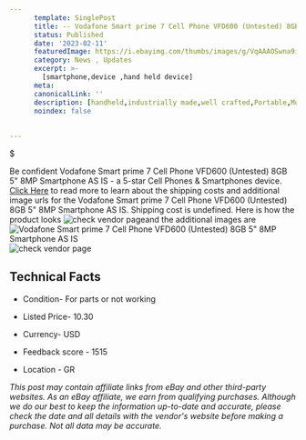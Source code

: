 ```yaml
---
      template: SinglePost
      title: -- Vodafone Smart prime 7 Cell Phone VFD600 (Untested) 8GB 5" 8MP Smartphone AS IS
      status: Published
      date: '2023-02-11'
      featuredImage: https://i.ebayimg.com/thumbs/images/g/VqAAAOSwna9ium8D/s-l225.jpg
      category: News , Updates
      excerpt: >-
        [smartphone,device ,hand held device]
      meta:
      canonicalLink: ''
      description: [handheld,industrially made,well crafted,Portable,Mobile,Compact,Convenient,Lightweight,Maneuverable,Man-portable,Miniature,Carriable,Hand-held,Light,Holdable,Transportable,Mobile device,Pocket-sized,On-the-go,Wireless,Cordless,Compact size,Convenient size, smartphone,device ,hand held device]
      noindex: false
      
        
---
```

$

Be confident Vodafone Smart prime 7 Cell Phone VFD600 (Untested) 8GB 5" 8MP Smartphone AS IS - a 5-star Cell Phones & Smartphones device. [Click Here](https://www.ebay.com/itm/225273386093?hash=item347357146d%3Ag%3AVqAAAOSwna9ium8D&mkevt=1&mkcid=1&mkrid=711-53200-19255-0&campid=%253CePNCampaignId%253E&customid=%253CreferenceId%253E&toolid=10049) to read more to learn about the shipping costs and additional image urls for the Vodafone Smart prime 7 Cell Phone VFD600 (Untested) 8GB 5" 8MP Smartphone AS IS. Shipping cost is undefined. Here is how the product looks ![check vendor page](https://i.ebayimg.com/thumbs/images/g/VqAAAOSwna9ium8D/s-l225.jpg)and the additional images are![Vodafone Smart prime 7 Cell Phone VFD600 (Untested) 8GB 5" 8MP Smartphone AS IS](https://i.ebayimg.com/images/g/VqAAAOSwna9ium8D/s-l1600.jpg)![check vendor page](https://origin-galleryplus.ebayimg.com/ws/web/225273386093_2_0_1/225x225.jpg,https://origin-galleryplus.ebayimg.com/ws/web/225273386093_3_0_1/225x225.jpg,https://origin-galleryplus.ebayimg.com/ws/web/225273386093_4_0_1/225x225.jpg,https://origin-galleryplus.ebayimg.com/ws/web/225273386093_5_0_1/225x225.jpg,https://origin-galleryplus.ebayimg.com/ws/web/225273386093_6_0_1/225x225.jpg,https://origin-galleryplus.ebayimg.com/ws/web/225273386093_7_0_1/225x225.jpg,https://origin-galleryplus.ebayimg.com/ws/web/225273386093_8_0_1/225x225.jpg,https://origin-galleryplus.ebayimg.com/ws/web/225273386093_9_0_1/225x225.jpg,https://origin-galleryplus.ebayimg.com/ws/web/225273386093_10_0_1/225x225.jpg,https://origin-galleryplus.ebayimg.com/ws/web/225273386093_11_0_1/225x225.jpg)



 ## Technical Facts 



     
      

 - Condition- For parts or not working 


      

 - Listed Price- 10.30 


      

 - Currency- USD 


      

 - Feedback score - 1515 


      

 - Location - GR 


      
      

 *_This post may contain affiliate links from eBay and other third-party websites. As an eBay affiliate, we earn from qualifying purchases. Although we do our best to keep the information up-to-date and accurate, please check the date and all details with the vendor's website before making a purchase. Not all data may be accurate._*






